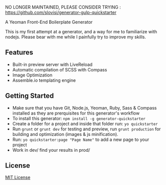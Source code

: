 NO LONGER MAINTAINED, PLEASE CONSIDER TRYING : https://github.com/slovisi/generator-gulp-quickstarter


A Yeoman Front-End Boilerplate Generator

This is my first attempt at a generator, and a way for me to familiarize with nodejs. Please bear with me while I painfully try to improve my skills.

## Features

* Built-in preview server with LiveReload
* Automatic compilation of SCSS with Compass
* Image Optimization
* Assemble.io templating engine 

## Getting Started

- Make sure that you have Git, Node.js, Yeoman, Ruby, Sass & Compass installed as they are prerquisites for this generator's workflow
- To install this generator: `npm install -g generator-quickstarter`
- Create a folder for a project and inside that folder run: `yo quickstarter`
- Run `grunt` or `grunt dev` for testing and preview, run `grunt production` for building and optimization (images & js minification).
- Run: `yo quickstarter:page "Page Name"` to add a new page to your project
- Work in dev/ find your results in prod/

## License

[MIT License](http://en.wikipedia.org/wiki/MIT_License)
